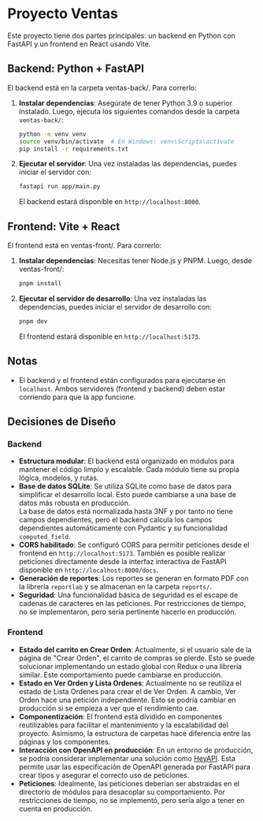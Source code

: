 # Proyecto Ventas

Este proyecto tiene dos partes principales: un backend en Python con FastAPI y un frontend en React usando Vite.

## Backend: Python + FastAPI

El backend está en la carpeta ventas-back/. Para correrlo:

1. **Instalar dependencias**:
   Asegúrate de tener Python 3.9 o superior instalado. Luego, ejecuta los siguientes comandos desde la carpeta `ventas-back/`:

   ```bash
   python -m venv venv
   source venv/bin/activate  # En Windows: venv\Scripts\activate
   pip install -r requirements.txt
   ```

2. **Ejecutar el servidor**:
   Una vez instaladas las dependencias, puedes iniciar el servidor con:

   ```bash
   fastapi run app/main.py
   ```

   El backend estará disponible en `http://localhost:8000`.

## Frontend: Vite + React

El frontend está en ventas-front/. Para correrlo:

1. **Instalar dependencias**:
   Necesitas tener Node.js y PNPM. Luego, desde ventas-front/:

   ```bash
   pnpm install
   ```

2. **Ejecutar el servidor de desarrollo**:
   Una vez instaladas las dependencias, puedes iniciar el servidor de desarrollo con:

   ```bash
   pnpm dev
   ```

   El frontend estará disponible en `http://localhost:5173`.

## Notas

- El backend y el frontend están configurados para ejecutarse en `localhost`. Ambos servidores (frontend y backend) deben estar corriendo para que la app funcione.

## Decisiones de Diseño

### Backend

- **Estructura modular**: El backend está organizado en módulos para mantener el código limpio y escalable. Cada módulo tiene su propia lógica, modelos, y rutas.
- **Base de datos SQLite**: Se utiliza SQLite como base de datos para simplificar el desarrollo local. Esto puede cambiarse a una base de datos más robusta en producción. <br>
  La base de datos está normalizada hasta 3NF y por tanto no tiene campos dependientes, pero el backend calcula los campos dependientes automáticamente con Pydantic y su funcionalidad `computed_field`.
- **CORS habilitado**: Se configuró CORS para permitir peticiones desde el frontend en `http://localhost:5173`. También es posible realizar peticiones directamente desde la interfaz interactiva de FastAPI disponible en `http://localhost:8000/docs`.
- **Generación de reportes**: Los reportes se generan en formato PDF con la librería `reportlab` y se almacenan en la carpeta `reports/`.
- **Seguridad**: Una funcionalidad básica de seguridad es el escape de cadenas de caracteres en las peticiones. Por restricciones de tiempo, no se implementaron, pero sería pertinente hacerlo en producción.

### Frontend

- **Estado del carrito en Crear Orden**: Actualmente, si el usuario sale de la página de "Crear Orden", el carrito de compras se pierde. Esto se puede solucionar implementando un estado global con Redux o una librería similar. Este comportamiento puede cambiarse en producción.
- **Estado en Ver Orden y Lista Ordenes**: Actualmente no se reutiliza el estado de Lista Ordenes para crear el de Ver Orden. A cambio, Ver Orden hace una petición independiente. Esto se podría cambiar en producción si se empieza a ver que el rendimiento cae.
- **Componentización**: El frontend está dividido en componentes reutilizables para facilitar el mantenimiento y la escalabilidad del proyecto. Asimismo, la estructura de carpetas hace diferencia entre las páginas y los componentes.
- **Interacción con OpenAPI en producción**: En un entorno de producción, se podría considerar implementar una solución como [HeyAPI](https://heyapi.dev/). Esta permite usar las especificación de OpenAPI generada por FastAPI para crear tipos y asegurar el correcto uso de peticiones.
- **Peticiones**: Idealmente, las peticiones deberían ser abstraidas en el directorio de módulos para desacoplar su comportamiento. Por restricciones de tiempo, no se implementó, pero sería algo a tener en cuenta en producción.
